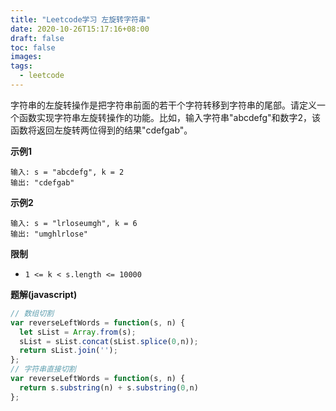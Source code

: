 ```yaml
---
title: "Leetcode学习 左旋转字符串"
date: 2020-10-26T15:17:16+08:00
draft: false
toc: false
images:
tags: 
  - leetcode
---
```


字符串的左旋转操作是把字符串前面的若干个字符转移到字符串的尾部。请定义一个函数实现字符串左旋转操作的功能。比如，输入字符串"abcdefg"和数字2，该函数将返回左旋转两位得到的结果"cdefgab"。

**示例1**

```
输入: s = "abcdefg", k = 2
输出: "cdefgab"
```

**示例2**

```
输入: s = "lrloseumgh", k = 6
输出: "umghlrlose"
```

**限制**

* ```1 <= k < s.length <= 10000```

**题解(javascript)**

```js
// 数组切割
var reverseLeftWords = function(s, n) {
  let sList = Array.from(s);
  sList = sList.concat(sList.splice(0,n));
  return sList.join('');
};
// 字符串直接切割
var reverseLeftWords = function(s, n) {
  return s.substring(n) + s.substring(0,n)
};  
```